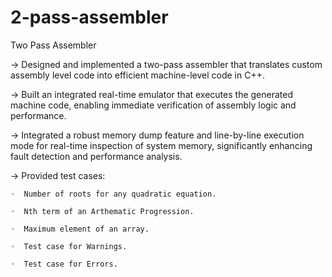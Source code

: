 # 2-pass-assembler
Two Pass Assembler

-> Designed and implemented a two-pass assembler that translates custom assembly level code into efficient machine-level code in C++.

-> Built an integrated real-time emulator that executes the generated machine code, enabling immediate verification of assembly logic and performance.

-> Integrated a robust memory dump feature and line-by-line execution mode for real-time inspection of system memory, significantly enhancing fault detection and performance analysis.

-> Provided test cases:

    ◦  Number of roots for any quadratic equation.
    
    ◦  Nth term of an Arthematic Progression.
    
    ◦  Maximum element of an array.
    
    ◦  Test case for Warnings.
    
    ◦  Test case for Errors.
